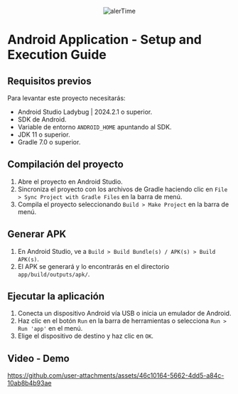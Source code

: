 <p align="center">
  <img src="https://github.com/user-attachments/assets/d84dfa78-3a03-48d2-81d6-400261582609" alt="alerTime">
</p>

# Android Application - Setup and Execution Guide

## Requisitos previos
Para levantar este proyecto necesitarás:
- Android Studio Ladybug | 2024.2.1 o superior.
- SDK de Android.
- Variable de entorno `ANDROID_HOME` apuntando al SDK.
- JDK 11 o superior.
- Gradle 7.0 o superior.

## Compilación del proyecto
1. Abre el proyecto en Android Studio.
2. Sincroniza el proyecto con los archivos de Gradle haciendo clic en `File > Sync Project with Gradle Files` en la barra de menú.
3. Compila el proyecto seleccionando `Build > Make Project` en la barra de menú.

## Generar APK
1. En Android Studio, ve a `Build > Build Bundle(s) / APK(s) > Build APK(s)`.
2. El APK se generará y lo encontrarás en el directorio `app/build/outputs/apk/`.

## Ejecutar la aplicación
1. Conecta un dispositivo Android vía USB o inicia un emulador de Android.
2. Haz clic en el botón `Run` en la barra de herramientas o selecciona `Run > Run 'app'` en el menú.
3. Elige el dispositivo de destino y haz clic en `OK`.

## Video - Demo

https://github.com/user-attachments/assets/46c10164-5662-4dd5-a84c-10ab8b4b93ae




